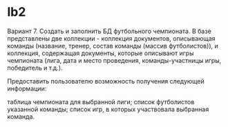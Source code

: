 # lb2
Вариант 7. Создать и заполнить БД футбольного чемпионата. В базе представлены две коллекции - коллекция документов, описывающая команды (название, тренер, состав команды (массив футболистов)), и коллекция, содержащая документы, которые описывают игры чемпионата (лига, дата и место проведения, команды-участницы игры, победитель и т.д.).

Предоставить пользователю возможность получения следующей информации:

таблица чемпионата для выбранной лиги;
список футболистов указанной команды;
список игр, в которых участвовала выбранная команда.

